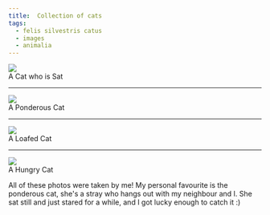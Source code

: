 ```yaml
---
title:  Collection of cats
tags:
  - felis silvestris catus
  - images
  - animalia
---
```


<div class="card text-white bg-danger mb-3">
    <img class="card-img-top" src="https://i3.lensdump.com/i/1HJasD.jpg"/>
    <div class="card-body bg-danger">
        <div class="card-text">
           A Cat who is Sat
        </div>
    </div> 
</div>

<hr>

<div class="card text-white bg-danger mb-3">
    <img class="card-img-top" src="https://i3.lensdump.com/i/1HlGS9.jpg"/>
    <div class="card-body bg-danger">
        <div class="card-text">
           A Ponderous Cat
        </div>
    </div>
</div>

<hr>

<div class="card text-white bg-danger mb-3">
    <img class="card-img-top" src="https://i3.lensdump.com/i/1HQWvQ.jpg"/>
    <div class="card-body bg-danger">
        <div class="card-text">
           A Loafed Cat
        </div>
    </div>
</div>

<hr>

<div class="card text-white bg-danger mb-3">
    <img class="card-img-top" src="https://i1.lensdump.com/i/1HvZsD.jpg"/>
    <div class="card-body bg-danger">
        <div class="card-text">
           A Hungry Cat
          
All of these photos were taken by me! My personal favourite is the ponderous cat, she's a stray who hangs out with my neighbour and I. She sat still and just stared for a while, and I got lucky enough to catch it :)
